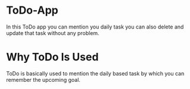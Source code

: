 # ToDo-App
 In this ToDo app you can mention you daily task you can also delete and update that task without any problem.
# Why ToDo Is Used
 ToDo is basically used to mention the daily based task by which you can remember the upcoming goal.

